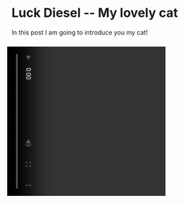 # Luck Diesel -- My lovely cat

In this post I am going to introduce you my cat!

<video width="340" height="360" controls style="transform: rotate(90deg);">
  <source src="/images/diesel.MP4" type="video/mp4">
  
</video>

